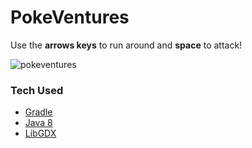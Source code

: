 # PokeVentures

Use the **arrows keys** to run around and **space** to attack!

![pokeventures](https://user-images.githubusercontent.com/7020503/104527717-7cc07d80-5659-11eb-885b-55a2ce51495b.png)

### Tech Used
* [Gradle](http://gradle.org/)
* [Java 8](http://www.oracle.com/technetwork/java/javase/downloads/index.html)
* [LibGDX](https://libgdx.badlogicgames.com/)
